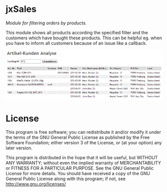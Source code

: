 # jxSales

*Module for filtering orders by products.*

This module shows all products according the specified filter and the customers which have bought these products. This can be helpful eg. when you have to inform all customers because of an issue like a callback.

![show products and customers](/docs/img/productsandcustomers.png)

License
=========
This program is free software; you can redistribute it and/or modify it under the terms of the GNU 
General Public License as published by the Free Software Foundation; either version 3 of the License, 
or (at your option) any later version.

This program is distributed in the hope that it will be useful, but WITHOUT ANY WARRANTY; without 
even the implied warranty of MERCHANTABILITY or FITNESS FOR A PARTICULAR PURPOSE. See the GNU 
General Public License for more details. You should have received a copy of the GNU General Public License 
along with this program; if not, see http://www.gnu.org/licenses/
